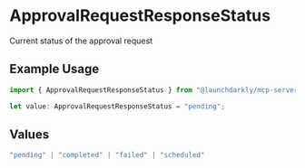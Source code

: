 # ApprovalRequestResponseStatus

Current status of the approval request

## Example Usage

```typescript
import { ApprovalRequestResponseStatus } from "@launchdarkly/mcp-server/models/components";

let value: ApprovalRequestResponseStatus = "pending";
```

## Values

```typescript
"pending" | "completed" | "failed" | "scheduled"
```